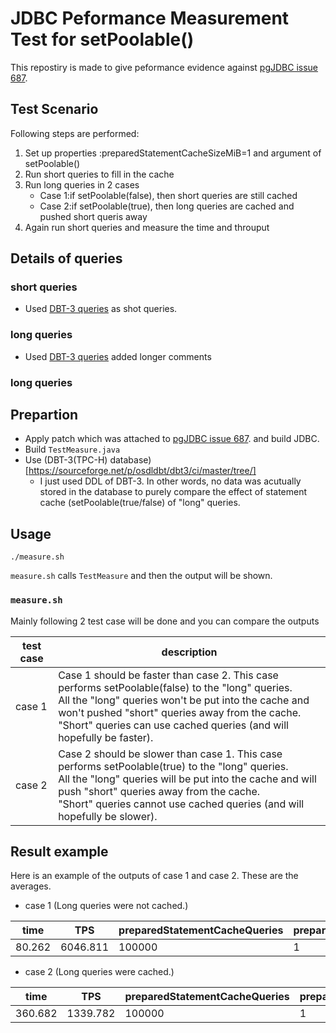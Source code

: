 # JDBC Peformance Measurement Test for setPoolable()

This repostiry is made to give peformance evidence against [pgJDBC issue 687](https://github.com/pgjdbc/pgjdbc/issues/687).

## Test Scenario
Following steps are performed:
1. Set up properties :preparedStatementCacheSizeMiB=1 and argument of setPoolable()
1. Run short queries to fill in the cache
1. Run long queries in 2 cases
   - Case 1:if setPoolable(false), then short queries are still cached
   - Case 2:if setPoolable(true), then long queries are cached and pushed short queris away
1. Again run short queries and measure the time and throuput

## Details of queries
### short queries
- Used [DBT-3 queries](https://sourceforge.net/p/osdldbt/dbt3/ci/master/tree/queries/pgsql/) as shot queries. 
### long queries
- Used [DBT-3 queries](https://sourceforge.net/p/osdldbt/dbt3/ci/master/tree/queries/pgsql/) added longer comments 

### long queries

## Prepartion

- Apply patch which was attached to [pgJDBC issue 687](https://github.com/pgjdbc/pgjdbc/issues/687). and build JDBC.
- Build `TestMeasure.java`
- Use (DBT-3(TPC-H) database)[https://sourceforge.net/p/osdldbt/dbt3/ci/master/tree/]
  - I just used DDL of DBT-3. In other words, no data was acutually stored in the database to purely compare the effect of statement cache (setPoolable(true/false) of "long" queries.

## Usage

```
./measure.sh
```

`measure.sh` calls `TestMeasure` and then the output will be shown.

### `measure.sh`
Mainly following 2 test case will be done and you can compare the outputs

|test case|description|
|--------|--------|
|case 1|Case 1 should be faster than case 2. This case performs setPoolable(false) to the "long" queries.<br>All the "long" queries won't be put into the cache and  won't pushed "short" queries away from the cache.<br>"Short" queries can use cached queries (and will hopefully be faster). |
|case 2|Case 2 should be slower than case 1. This case performs setPoolable(true) to the "long" queries.<br>All the "long" queries will be put into the cache and will push "short" queries away from the cache.<br>"Short" queries cannot use cached queries (and will hopefully be slower).|

## Result example
Here is an example of the outputs of case 1 and case 2. These are the averages.
- case 1 (Long queries were not cached.)

|time|TPS|preparedStatementCacheQueries|preparedStatementCacheSizeMiB|IsPoolable|
|---|---|---|---|---|
|80.262|6046.811|100000|1|false|

- case 2 (Long queries were cached.)

|time|TPS|preparedStatementCacheQueries|preparedStatementCacheSizeMiB|IsPoolable|
|---|---|---|---|---|
|360.682|1339.782|100000|1|true|		

